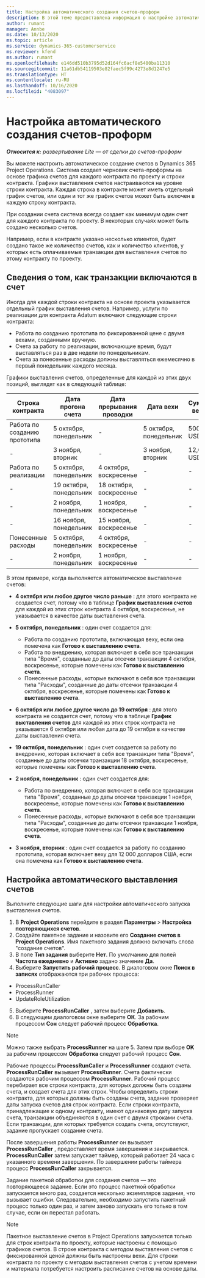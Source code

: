 ```yaml
---
title: Настройка автоматического создания счетов-проформ
description: В этой теме предоставлена информация о настройке автоматического создании счетов-проформ.
author: rumant
manager: Annbe
ms.date: 10/13/2020
ms.topic: article
ms.service: dynamics-365-customerservice
ms.reviewer: kfend
ms.author: rumant
ms.openlocfilehash: e146dd510b3795d52d164fc6acf8e5400ba11310
ms.sourcegitcommit: 11a61db54119503e82faec5f99c4273e8d1247e5
ms.translationtype: HT
ms.contentlocale: ru-RU
ms.lasthandoff: 10/16/2020
ms.locfileid: "4083097"
---
```

# <a name="configure-automated-proforma-invoice-creation"></a>Настройка автоматического создания счетов-проформ

_**Относится к:** развертывание Lite — от сделки до счетов-проформ_

Вы можете настроить автоматическое создание счетов в Dynamics 365 Project Operations. Система создает черновик счета-проформы на основе графика счетов для каждого контракта по проекту и строки контракта. Графики выставления счетов настраиваются на уровне строки контракта. Каждая строка в контракте может иметь отдельный график счетов, или один и тот же график счетов может быть включен в каждую строку контракта.

При создании счета система всегда создает как минимум один счет для каждого контракта по проекту. В некоторых случаях может быть создано несколько счетов.

Например, если в контракте указано несколько клиентов, будет создано такое же количество счетов, как и количество клиентов, у которых есть оплачиваемые транзакции для выставления счетов по этому контракту по проекту.

## <a name="understand-how-transactions-are-included-on-an-invoice"></a>Сведения о том, как транзакции включаются в счет 

Иногда для каждой строки контракта на основе проекта указывается отдельный график выставления счетов. Например, услуги по реализации для контракта Adatum включают следующие строки контракта:

- Работа по созданию прототипа по фиксированной цене с двумя вехами, созданными вручную.
- Счета за работу по реализации, включающие время, будут выставляться раз в две недели по понедельникам.
- Счета за понесенные расходы должны выставляться ежемесячно в первый понедельник каждого месяца.

Графики выставления счетов, определенные для каждой из этих двух позиций, выглядят как в следующей таблице:

| Строка контракта | Дата прогона счета | Дата прерывания проводки | Дата вехи | Сумма вехи |
| --- | --- | --- | --- | --- |
| Работа по созданию прототипа | 5 октября, понедельник | - | 5 октября, понедельник | 5000 USD |
| - | 3 ноября, вторник | - | 3 ноября, вторник | 12,000 USD |
| Работа по реализации | 5 октября, понедельник | 4 октября, воскресенье | - | - |
| - | 19 октября, понедельник | 18 октября, воскресенье | - | - |
| - | 2 ноября, понедельник | 1 ноября, воскресенье | - | - |
| - | 16 ноября, понедельник | 15 ноября, воскресенье | - | - |
| Понесенные расходы | 5 октября, понедельник | 4 октября, воскресенье | - | - |
| - | 2 ноября, понедельник | 1 ноября, воскресенье | - | - |

В этом примере, когда выполняется автоматическое выставление счетов:

- **4 октября или любое другое число раньше** : для этого контракта не создается счет, потому что в таблице **График выставления счетов** для каждой из этих строк контракта 4 октября, воскресенье, не указывается в качестве даты выставления счета.
- **5 октября, понедельник** : один счет создается для:

    - Работа по созданию прототипа, включающая веху, если она помечена как **Готово к выставлению счета**.
    - Работа по внедрению, которая включает в себя все транзакции типа "Время", созданные до даты отсечки транзакции 4 октября, воскресенье, которые помечены как **Готово к выставлению счета**.
    - Понесенные расходы, которые включают в себя все транзакции типа "Расходы", созданные до даты отсечки транзакции 4 октября, воскресенье, которые помечены как **Готово к выставлению счета**.
  
- **6 октября или любое другое число до 19 октября** : для этого контракта не создается счет, потому что в таблице **График выставления счетов** для каждой из этих строк контракта не указывается 6 октября или любая дата до 19 октября в качестве даты выставления счета.
- **19 октября, понедельник** : один счет создается за работу по внедрению, которая включает в себя все транзакции типа "Время", созданные до даты отсечки транзакции 18 октября, воскресенье, которые помечены как **Готово к выставлению счета**.
- **2 ноября, понедельник** : один счет создается для:

    - Работа по внедрению, которая включает в себя все транзакции типа "Время", созданные до даты отсечки транзакции 1 ноября, воскресенье, которые помечены как **Готово к выставлению счета**.
    - Понесенные расходы, которые включают в себя все транзакции типа "Расходы", созданные до даты отсечки транзакции 1 ноября, воскресенье, которые помечены как **Готово к выставлению счета**.

- **3 ноября, вторник** : один счет создается за работу по созданию прототипа, которая включает веху для 12 000 долларов США, если она помечена как **Готово к выставлению счета**.

## <a name="configure-automatic-invoicing"></a>Настройка автоматического выставления счетов

Выполните следующие шаги для настройки автоматического запуска выставления счетов.

1. В **Project Operations** перейдите в раздел **Параметры** > **Настройка повторяющихся счетов**.
2. Создайте пакетное задание и назовите его **Создание счетов в Project Operations**. Имя пакетного задания должно включать слова "создание счетов".
3. В поле **Тип задания** выберите **Нет**. По умолчанию для полей **Частота ежедневно** и **Активно** задано значение **Да**.
4. Выберите **Запустить рабочий процесс**. В диалоговом окне **Поиск в записях** отображаются три рабочих процесса:

- ProcessRunCaller
- ProcessRunner
- UpdateRoleUtilization

5. Выберите **ProcessRunCaller** , затем выберите **Добавить**.
6. В следующем диалоговом окне выберите **ОК**. За рабочим процессом **Сон** следует рабочий процесс **Обработка**. 

> [!NOTE]
> Можно также выбрать **ProcessRunner** на шаге 5. Затем при выборе **OK** за рабочим процессом **Обработка** следует рабочий процесс **Сон**.

Рабочие процессы **ProcessRunCaller** и **ProcessRunner** создают счета. **ProcessRunCaller** вызывает **ProcessRunner**. Счета фактически создаются рабочим процессом **ProcessRunner**. Рабочий процесс перебирает все строки контракта, для которых должны быть созданы счета, и создает счета для этих строк. Чтобы определить строки контракта, для которых должны быть созданы счета, задание проверяет даты запуска счетов для строк контракта. Если строки контракта, принадлежащие к одному контракту, имеют одинаковую дату запуска счета, транзакции объединяются в один счет с двумя строками счета. Если транзакции, для которых требуется создать счета, отсутствуют, задание пропускает создание счета.

После завершения работы **ProcessRunner** он вызывает **ProcessRunCaller** , предоставляет время завершения и закрывается. **ProcessRunCaller** затем запускает таймер, который работает 24 часа с указанного времени завершения. По завершении работы таймера процесс **ProcessRunCaller** закрывается.

Задание пакетной обработки для создания счетов — это повторяющееся задание. Если это процесс пакетной обработки запускается много раз, создается несколько экземпляров задания, что вызывает ошибки. Следовательно, необходимо запустить пакетный процесс только один раз, и затем заново запускать его только в том случае, если он перестал работать.

> [!NOTE]
> Пакетное выставление счетов в Project Operations запускается только для строк контракта по проекту, которые настроены с помощью графиков счетов. В строке контракта с методом выставления счетов с фиксированной ценой должны быть настроены вехи. Для строки контракта по проекту с методом выставления счетов с учетом времени и материала потребуется настроить расписание счетов на основе даты.
